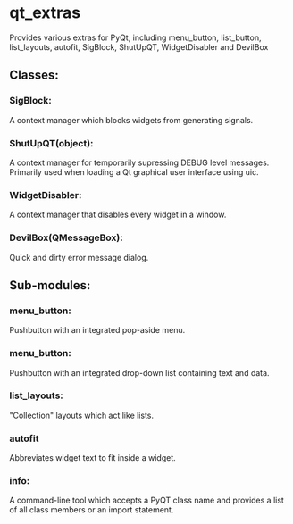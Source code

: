 # qt_extras

Provides various extras for PyQt, including menu_button, list_button,
list_layouts, autofit, SigBlock, ShutUpQT, WidgetDisabler and DevilBox


## Classes:

### SigBlock:

A context manager which blocks widgets from generating signals.

### ShutUpQT(object):

A context manager for temporarily supressing DEBUG level messages.
Primarily used when loading a Qt graphical user interface using uic.

### WidgetDisabler:

A context manager that disables every widget in a window.

### DevilBox(QMessageBox):

Quick and dirty error message dialog.


## Sub-modules:

### menu_button:

Pushbutton with an integrated pop-aside menu.

### menu_button:

Pushbutton with an integrated drop-down list containing text and data.

### list_layouts:

"Collection" layouts which act like lists.

### autofit

Abbreviates widget text to fit inside a widget.

### info:

A command-line tool which accepts a PyQT class name and provides a list of all
class members or an import statement.


